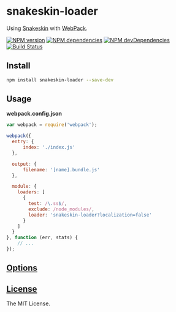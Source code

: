 snakeskin-loader
================

Using [Snakeskin](https://github.com/SnakeskinTpl/Snakeskin) with [WebPack](http://webpack.github.io).

[![NPM version](http://img.shields.io/npm/v/snakeskin-loader.svg?style=flat)](http://badge.fury.io/js/snakeskin-loader)
[![NPM dependencies](http://img.shields.io/david/SnakeskinTpl/snakeskin-loader.svg?style=flat)](https://david-dm.org/SnakeskinTpl/snakeskin-loader)
[![NPM devDependencies](http://img.shields.io/david/dev/SnakeskinTpl/snakeskin-loader.svg?style=flat)](https://david-dm.org/SnakeskinTpl/snakeskin-loader#info=devDependencies&view=table)
[![Build Status](http://img.shields.io/travis/SnakeskinTpl/snakeskin-loader.svg?style=flat&branch=master)](https://travis-ci.org/SnakeskinTpl/snakeskin-loader)

## Install

```bash
npm install snakeskin-loader --save-dev
```

## Usage

**webpack.config.json**

```js
var webpack = require('webpack');

webpack({
  entry: {
      index: './index.js'
  },

  output: {
      filename: '[name].bundle.js'
  },

  module: {
    loaders: [
      {
        test: /\.ss$/,
        exclude: /node_modules/,
        loader: 'snakeskin-loader?localization=false'
      }
    ]
  }
}, function (err, stats) {
    // ...
});
```

## [Options](https://github.com/SnakeskinTpl/Snakeskin/wiki/compile)
## [License](https://github.com/SnakeskinTpl/snakeskin-loader/blob/master/LICENSE)

The MIT License.
